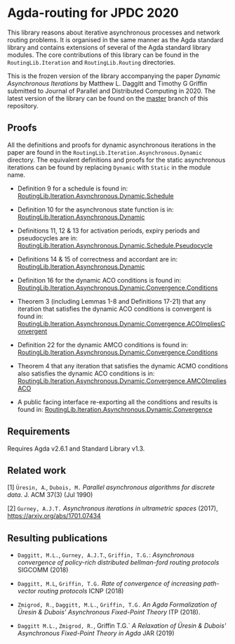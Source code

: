 # Agda-routing for JPDC 2020

This library reasons about iterative asynchronous processes and network routing problems. It is organised in the same manner as the Agda standard library and contains extensions of several of the Agda standard library modules. The core contributions of this library can be found in the `RoutingLib.Iteration` and `RoutingLib.Routing` directories.

This is the frozen version of the library accompanying the paper _Dynamic Asynchronous Iterations_ by Matthew L. Daggitt and Timothy G Griffin submitted to Journal of Parallel and Distributed Computing in 2020. The latest version of the library can be found on the [master](https://github.com/MatthewDaggitt/agda-routing) branch of this repository.

## Proofs

All the definitions and proofs for dynamic asynchronous iterations in the paper are found in the `RoutingLib.Iteration.Asynchronous.Dynamic` directory. The equivalent definitions and proofs for the static asynchronous iterations can be found by replacing `Dynamic` with `Static` in the module name.

* Definition 9 for a schedule is found in:
  [RoutingLib.Iteration.Asynchronous.Dynamic.Schedule](https://github.com/MatthewDaggitt/agda-routing/blob/jpdc2020/RoutingLib/Iteration/Asynchronous/Dynamic/Schedule.agda)

* Definition 10 for the asynchronous state function is in:
  [RoutingLib.Iteration.Asynchronous.Dynamic](https://github.com/MatthewDaggitt/agda-routing/blob/jpdc2020/RoutingLib/Iteration/Asynchronous/Dynamic.agda)

* Definitions 11, 12 & 13 for activation periods, expiry periods and pseudocycles are in:
  [RoutingLib.Iteration.Asynchronous.Dynamic.Schedule.Pseudocycle](https://github.com/MatthewDaggitt/agda-routing/blob/jpdc2020/RoutingLib/Iteration/Asynchronous/Dynamic/Schedule/Pseudocycle.agda)

* Definitions 14 & 15 of correctness and accordant are in:
  [RoutingLib.Iteration.Asynchronous.Dynamic](https://github.com/MatthewDaggitt/agda-routing/blob/jpdc2020/RoutingLib/Iteration/Asynchronous/Dynamic.agda)

* Definition 16 for the dynamic ACO conditions is found in:
  [RoutingLib.Iteration.Asynchronous.Dynamic.Convergence.Conditions](https://github.com/MatthewDaggitt/agda-routing/blob/jpdc2020/RoutingLib/Iteration/Asynchronous/Dynamic/Convergence/Conditions.agda)

* Theorem 3 (including Lemmas 1-8 and Definitions 17-21) that any iteration that satisfies the dynamic ACO conditions is convergent is found in:
  [RoutingLib.Iteration.Asynchronous.Dynamic.Convergence.ACOImpliesConvergent](https://github.com/MatthewDaggitt/agda-routing/blob/jpdc2020/RoutingLib/Iteration/Asynchronous/Dynamic/Convergence/ACOImpliesConvergent.agda)

* Definition 22 for the dynamic AMCO conditions is found in:
  [RoutingLib.Iteration.Asynchronous.Dynamic.Convergence.Conditions](https://github.com/MatthewDaggitt/agda-routing/blob/jpdc2020/RoutingLib/Iteration/Asynchronous/Dynamic/Convergence/Conditions.agda)

* Theorem 4 that any iteration that satisfies the dynamic ACMO conditions also satisfies the dynamic ACO conditions is in: 
  [RoutingLib.Iteration.Asynchronous.Dynamic.Convergence.AMCOImpliesACO](https://github.com/MatthewDaggitt/agda-routing/blob/jpdc2020/RoutingLib/Iteration/Asynchronous/Dynamic/Convergence/AMCOImpliesACO.agda)

* A public facing interface re-exporting all the conditions and results is found in:
  [RoutingLib.Iteration.Asynchronous.Dynamic.Convergence](https://github.com/MatthewDaggitt/agda-routing/blob/jpdc2020/RoutingLib/Iteration/Asynchronous/Dynamic/Convergence.agda)

## Requirements

Requires Agda v2.6.1 and Standard Library v1.3.

## Related work

[1] `Üresin, A`., `Dubois, M.` _Parallel asynchronous algorithms for discrete 
data_. J. ACM 37(3) (Jul 1990)

[2] `Gurney, A.J.T.` _Asynchronous iterations in ultrametric spaces_ (2017),
https://arxiv.org/abs/1701.07434

## Resulting publications

* `Daggitt, M.L.`, `Gurney, A.J.T`., `Griffin, T.G.`: _Asynchronous convergence
of policy-rich distributed bellman-ford routing protocols_ SIGCOMM (2018)

* `Daggitt, M.L`, `Griffin, T.G.` _Rate of convergence
of increasing path-vector routing protocols_ ICNP (2018)

* `Zmigrod, R.`, `Daggitt, M.L.`, `Griffin, T.G.` _An
Agda Formalization of Üresin & Dubois’ Asynchronous Fixed-Point
Theory_ ITP (2018).

* `Daggitt M.L.`, `Zmigrod, R.`, Griffin T.G.` _A Relaxation of Üresin & Dubois' 
Asynchronous Fixed-Point Theory in Agda_ JAR (2019)
